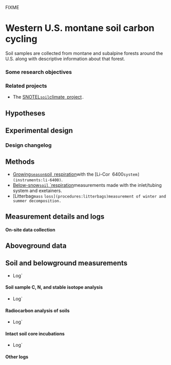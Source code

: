FIXME

# Western U.S. montane soil carbon cycling

Soil samples are collected from montane and subalpine forests around the
U.S. along with descriptive information about that forest.

### Some research objectives

### Related projects

* The [SNOTEL`soil`climate`
`project](west_stationdata:overview)`.`

## Hypotheses

## Experimental design

### Design changelog

## Methods

* [Growing`season`soil`
`respiration](procedures:manual_soilresp)with the [Li-Cor`
`6400`system](instruments:li-6400)`.
* [Below-snow`soil`
`respiration](procedures:belowsnow_soilresp)measurements made with the inlet/tubing system and exetainers.
* [Litterbag`mass`
`loss](procedures:litterbags)measurement of winter and summer decomposition.`

## Measurement details and logs

#### On-site data collection

Aboveground data
----------------

Soil and belowground measurements
---------------------------------

* Log`

#### Soil sample C, N, and stable isotope analysis

* Log`

#### Radiocarbon analysis of soils

* Log`

#### Intact soil core incubations

* Log`

#### Other logs
